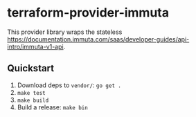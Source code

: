 # terraform-provider-immuta
This provider library wraps the stateless <https://documentation.immuta.com/saas/developer-guides/api-intro/immuta-v1-api>.

## Quickstart
1. Download deps to `vendor/`: `go get .`
2. `make test`
3. `make build`
4. Build a release: `make bin`
